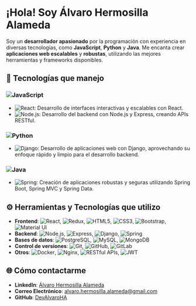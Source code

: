 # ¡Hola! Soy Álvaro Hermosilla Alameda 

Soy un **desarrollador apasionado** por la programación con experiencia en diversas tecnologías, como **JavaScript**, **Python** y **Java**. Me encanta crear **aplicaciones web escalables** y **robustas**, utilizando las mejores herramientas y frameworks disponibles.

## :wrench: Tecnologías que manejo

### ![JavaScript](https://img.shields.io/badge/JavaScript-F7DF1E?logo=javascript&logoColor=black)
- ![React](https://img.shields.io/badge/React-61DAFB?logo=react&logoColor=black): Desarrollo de interfaces interactivas y escalables con React.
- ![Node.js](https://img.shields.io/badge/Node.js-339933?logo=node.js&logoColor=white): Desarrollo del backend con Node.js y Express, creando APIs RESTful.

### ![Python](https://img.shields.io/badge/Python-3776AB?logo=python&logoColor=white)
- ![Django](https://img.shields.io/badge/Django-092E20?logo=django&logoColor=white): Desarrollo de aplicaciones web con Django, aprovechando su enfoque rápido y limpio para el desarrollo backend.

### ![Java](https://img.shields.io/badge/Java-007396?logo=java&logoColor=white)
- ![Spring](https://img.shields.io/badge/Spring-6DB33F?logo=spring&logoColor=white): Creación de aplicaciones robustas y seguras utilizando Spring Boot, Spring MVC y Spring Data.

## :gear: Herramientas y Tecnologías que utilizo

- **Frontend**: ![React](https://img.shields.io/badge/React-61DAFB?logo=react&logoColor=black), ![Redux](https://img.shields.io/badge/Redux-764ABC?logo=redux&logoColor=white), ![HTML5](https://img.shields.io/badge/HTML5-E34F26?logo=html5&logoColor=white), ![CSS3](https://img.shields.io/badge/CSS3-1572B6?logo=css3&logoColor=white), ![Bootstrap](https://img.shields.io/badge/Bootstrap-7952B3?logo=bootstrap&logoColor=white), ![Material UI](https://img.shields.io/badge/Material%20UI-0081CB?logo=material-ui&logoColor=white)
- **Backend**: ![Node.js](https://img.shields.io/badge/Node.js-339933?logo=node.js&logoColor=white), ![Express](https://img.shields.io/badge/Express-000000?logo=express&logoColor=white), ![Django](https://img.shields.io/badge/Django-092E20?logo=django&logoColor=white), ![Spring](https://img.shields.io/badge/Spring-6DB33F?logo=spring&logoColor=white)
- **Bases de datos**: ![PostgreSQL](https://img.shields.io/badge/PostgreSQL-336791?logo=postgresql&logoColor=white), ![MySQL](https://img.shields.io/badge/MySQL-4479A1?logo=mysql&logoColor=white), ![MongoDB](https://img.shields.io/badge/MongoDB-47A248?logo=mongodb&logoColor=white)
- **Control de versiones**: ![Git](https://img.shields.io/badge/Git-F05032?logo=git&logoColor=white), ![GitHub](https://img.shields.io/badge/GitHub-181717?logo=github&logoColor=white), ![GitLab](https://img.shields.io/badge/GitLab-FCA121?logo=gitlab&logoColor=white)
- **Otros**: ![Docker](https://img.shields.io/badge/Docker-2496ED?logo=docker&logoColor=white), ![Nginx](https://img.shields.io/badge/Nginx-009639?logo=nginx&logoColor=white), ![RESTful APIs](https://img.shields.io/badge/RESTful%20APIs-25CC72?logo=rest&logoColor=white), ![JWT](https://img.shields.io/badge/JWT-000000?logo=json-web-tokens&logoColor=white)

## :globe_with_meridians: Cómo contactarme

- **LinkedIn**: [Álvaro Hermosilla Alameda](https://es.linkedin.com/in/%C3%A1lvaro-hermosilla-alameda-587526339?trk=profile-badge)
- **Correo Electrónico**: [alvaro.hermosilla.alameda@gmail.com](mailto:alvaro.hermosilla.alameda@gmail.com)
- **GitHub**: [DevAlvaroHA](https://github.com/DevAlvaroHA)
